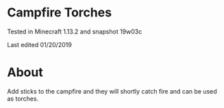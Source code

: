 # Campfire Torches

Tested in Minecraft 1.13.2 and snapshot 19w03c

Last edited 01/20/2019

# About

Add sticks to the campfire and they will shortly catch fire and can be used as torches.
